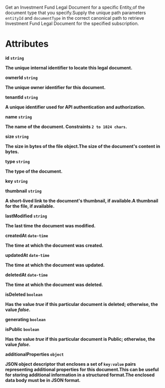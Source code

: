 Get an Investment Fund Legal Document for a specific Entity,of the document type that you specify.Supply the unique path parameters `entityId` and `documentType` in the correct canonical path to retrieve Investment Fund Legal Document for the specified subscription.

# Attributes

<strong>id<strong> `string`

The unique internal identifier to locate this legal document.

<strong>ownerId<strong> `string`

The unique owner identifier for this document.

<strong>tenantId<strong> `string`

A unique identifier used for API authentication and authorization.

<strong>name<strong> `string`

The name of the document. Constraints `2 to 1024 chars`.

<strong>size<strong> `string`

The size in bytes of the file object.The size of the document's content in bytes. 

<strong>type<strong> `string`

The type of the document.

<strong>key<strong> `string`



<strong>thumbnail<strong> `string`

A short-lived link to the document's thumbnail, if available.A thumbnail for the file, if available. 

<strong>lastModified<strong> `string`

The last time the document was modified.

<strong>createdAt<strong> `date-time`

The time at which the document was created.

<strong>updatedAt<strong> `date-time`

The time at which the document was updated.

<strong>deletedAt<strong> `date-time`

The time at which the document was deleted.

<strong>isDeleted<strong> `boolean`

Has the value _true_ if this particular document is deleted; otherwise, the value _false_.

<strong>generating<strong> `boolean`



<strong>isPublic<strong> `boolean`

Has the value _true_ if this particular document is Public; otherwise, the value _false_.

<strong>additionalProperties<strong> `object`

JSON object descriptor that encloses a set of `key:value` pairs representing additional properties for this document.This can be useful for storing additional information in a structured format.The enclosed data body must be in JSON format.